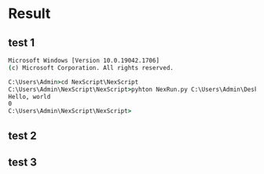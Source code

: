 # Result
## test 1
```cmd
Microsoft Windows [Version 10.0.19042.1706]
(c) Microsoft Corporation. All rights reserved.

C:\Users\Admin>cd NexScript\NexScript
C:\Users\Admin\NexScript\NexScript>pyhton NexRun.py C:\Users\Admin\Desktop\test.nex
Hello, world
0
C:\Users\Admin\NexScript\NexScript>
```

## test 2



## test 3
